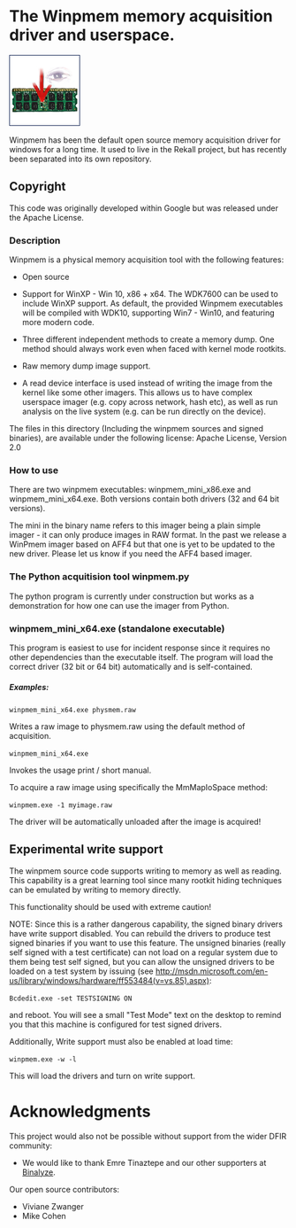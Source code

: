 # The Winpmem memory acquisition driver and userspace.

![alt text](site/figures/128x128/winpmem_with_eye.png "Winpmem -- a physical memory acquisition tool")

Winpmem has been the default open source memory acquisition driver for
windows for a long time. It used to live in the Rekall project, but
has recently been separated into its own repository.

## Copyright

This code was originally developed within Google but was released
under the Apache License.

### Description

Winpmem is a physical memory acquisition tool with the following features:

- Open source

- Support for WinXP - Win 10, x86 + x64. The WDK7600 can be used to
  include WinXP support.
  As default, the provided Winpmem executables will be compiled with WDK10,
  supporting Win7 - Win10, and featuring more modern code.

- Three different independent methods to create a memory dump.
  One method should always work even when faced with kernel mode rootkits.

- Raw memory dump image support.

- A read device interface is used instead of writing the image from the kernel
  like some other imagers. This allows us to have complex userspace imager
  (e.g. copy across network, hash etc), as well as run analysis on the live
  system (e.g. can be run directly on the device).

The files in this directory (Including the winpmem sources and signed binaries),
are available under the following license: Apache License, Version 2.0

### How to use

There are two winpmem executables: winpmem_mini_x86.exe and winpmem_mini_x64.exe.
Both versions contain both drivers (32 and 64 bit versions).

The mini in the binary name refers to this imager being a plain simple
imager - it can only produce images in RAW format. In the past we
release a WinPmem imager based on AFF4 but that one is yet to be updated to the new driver. Please let us know if you need the AFF4 based imager.

### The Python acquitision tool winpmem.py

The python program is currently under construction but works as a demonstration for how one can use the imager from Python.

### winpmem_mini_x64.exe (standalone executable)

This program is easiest to use for incident response since it requires no other
dependencies than the executable itself. The program will load the correct
driver (32 bit or 64 bit) automatically and is self-contained.

##### Examples:

`winpmem_mini_x64.exe physmem.raw`

Writes a raw image to physmem.raw using the default method of acquisition.

`winpmem_mini_x64.exe`

Invokes the usage print / short manual.

To acquire a raw image using specifically the MmMapIoSpace method:

`winpmem.exe -1 myimage.raw`

The driver will be automatically unloaded after the image is acquired!

Experimental write support
--------------------------

The winpmem source code supports writing to memory as well as reading.
This capability is a great learning tool since many rootkit hiding
techniques can be emulated by writing to memory directly.

This functionality should be used with extreme caution!

NOTE: Since this is a rather dangerous capability, the signed binary
drivers have write support disabled. You can rebuild the drivers to
produce test signed binaries if you want to use this feature. The
unsigned binaries (really self signed with a test certificate) can not
load on a regular system due to them being test self signed, but you can
allow the unsigned drivers to be loaded on a test system by issuing
(see
http://msdn.microsoft.com/en-us/library/windows/hardware/ff553484(v=vs.85).aspx):

`Bcdedit.exe -set TESTSIGNING ON`

and reboot. You will see a small "Test Mode" text on the desktop to remind you
that this machine is configured for test signed drivers.

Additionally, Write support must also be enabled at load time:

`winpmem.exe -w -l`

This will load the drivers and turn on write support.

# Acknowledgments

This project would also not be possible without support from the wider
DFIR community:

* We would like to thank Emre Tinaztepe and our other supporters at
[Binalyze](https://binalyze.com/).

Our open source contributors:

* Viviane Zwanger
* Mike Cohen
